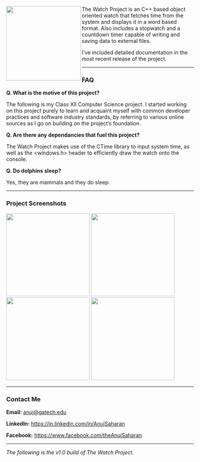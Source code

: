 
<a href="http://anujsaharan.github.io/The-Watch-Project/"><img src="http://i.imgur.com/5SIRjib.png" align="left" height="200" width="200" ></a>

The Watch Project is an C++ based object oriented watch that fetches time from the system and displays it in a word based format. Also includes a stopwatch and a countdown timer capable of writing and saving data to external files.

I've included detailed documentation in the most recent release of the project.

---

### FAQ

**Q. What is the motive of this project?**

The following is my Class XII Computer Science project. I started working on this project purely to learn and acquaint myself with common developer practices and software industry standards, by referring to various online sources as I go on building on the project’s foundation.

**Q. Are there any dependancies that fuel this project?**

The Watch Project makes use of the CTime library to input system time, as well as the <windows.h> header to efficiently draw the watch onto the console.

**Q. Do dolphins sleep?**

Yes, they are mammals and they do sleep.

---

### Project Screenshots

<img src="https://i.imgur.com/Od3xiut.png" height="222" width="224">
<img src="https://i.imgur.com/BgCIMXE.png" height="222" width="224">
<img src="https://i.imgur.com/HvSAM6t.png" height="222" width="224">
<img src="https://i.imgur.com/Dt3XiKa.png" height="222" width="224">  

---

### Contact Me

**Email:** anuj@gatech.edu

**LinkedIn:** https://in.linkedin.com/in/AnujSaharan

**Facebook:** https://www.facebook.com/theAnujSaharan

---

*The following is the v1.0 build of The Watch Project.*
